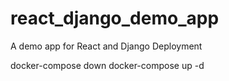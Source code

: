 # react_django_demo_app
A demo app for React and Django Deployment

docker-compose down
docker-compose up -d

#
